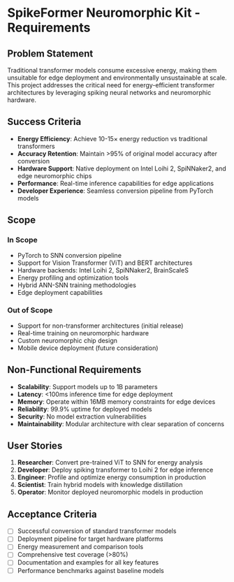 # SpikeFormer Neuromorphic Kit - Requirements

## Problem Statement
Traditional transformer models consume excessive energy, making them unsuitable for edge deployment and environmentally unsustainable at scale. This project addresses the critical need for energy-efficient transformer architectures by leveraging spiking neural networks and neuromorphic hardware.

## Success Criteria
- **Energy Efficiency**: Achieve 10-15× energy reduction vs traditional transformers
- **Accuracy Retention**: Maintain >95% of original model accuracy after conversion
- **Hardware Support**: Native deployment on Intel Loihi 2, SpiNNaker2, and edge neuromorphic chips
- **Performance**: Real-time inference capabilities for edge applications
- **Developer Experience**: Seamless conversion pipeline from PyTorch models

## Scope
### In Scope
- PyTorch to SNN conversion pipeline
- Support for Vision Transformer (ViT) and BERT architectures
- Hardware backends: Intel Loihi 2, SpiNNaker2, BrainScaleS
- Energy profiling and optimization tools
- Hybrid ANN-SNN training methodologies
- Edge deployment capabilities

### Out of Scope
- Support for non-transformer architectures (initial release)
- Real-time training on neuromorphic hardware
- Custom neuromorphic chip design
- Mobile device deployment (future consideration)

## Non-Functional Requirements
- **Scalability**: Support models up to 1B parameters
- **Latency**: <100ms inference time for edge deployment
- **Memory**: Operate within 16MB memory constraints for edge devices
- **Reliability**: 99.9% uptime for deployed models
- **Security**: No model extraction vulnerabilities
- **Maintainability**: Modular architecture with clear separation of concerns

## User Stories
1. **Researcher**: Convert pre-trained ViT to SNN for energy analysis
2. **Developer**: Deploy spiking transformer to Loihi 2 for edge inference
3. **Engineer**: Profile and optimize energy consumption in production
4. **Scientist**: Train hybrid models with knowledge distillation
5. **Operator**: Monitor deployed neuromorphic models in production

## Acceptance Criteria
- [ ] Successful conversion of standard transformer models
- [ ] Deployment pipeline for target hardware platforms
- [ ] Energy measurement and comparison tools
- [ ] Comprehensive test coverage (>80%)
- [ ] Documentation and examples for all key features
- [ ] Performance benchmarks against baseline models